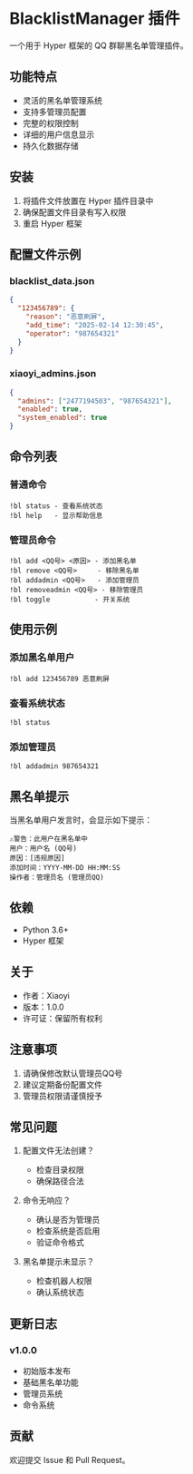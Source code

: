 # BlacklistManager 插件

一个用于 Hyper 框架的 QQ 群聊黑名单管理插件。

## 功能特点

- 灵活的黑名单管理系统
- 支持多管理员配置
- 完整的权限控制
- 详细的用户信息显示
- 持久化数据存储

## 安装

1. 将插件文件放置在 Hyper 插件目录中
2. 确保配置文件目录有写入权限
3. 重启 Hyper 框架

## 配置文件示例

### blacklist_data.json
```json
{
  "123456789": {
    "reason": "恶意刷屏",
    "add_time": "2025-02-14 12:30:45",
    "operator": "987654321"
  }
}
```

### xiaoyi_admins.json
```json
{
  "admins": ["2477194503", "987654321"],
  "enabled": true,
  "system_enabled": true
}
```

## 命令列表

### 普通命令
```
!bl status - 查看系统状态
!bl help   - 显示帮助信息
```

### 管理员命令
```
!bl add <QQ号> <原因> - 添加黑名单
!bl remove <QQ号>     - 移除黑名单
!bl addadmin <QQ号>   - 添加管理员
!bl removeadmin <QQ号> - 移除管理员
!bl toggle           - 开关系统
```

## 使用示例

### 添加黑名单用户
```
!bl add 123456789 恶意刷屏
```

### 查看系统状态
```
!bl status
```

### 添加管理员
```
!bl addadmin 987654321
```

## 黑名单提示

当黑名单用户发言时，会显示如下提示：

```
⚠️警告：此用户在黑名单中
用户：用户名 (QQ号)
原因：[违规原因]
添加时间：YYYY-MM-DD HH:MM:SS
操作者：管理员名 (管理员QQ)
```

## 依赖

- Python 3.6+
- Hyper 框架

## 关于

- 作者：Xiaoyi
- 版本：1.0.0
- 许可证：保留所有权利

## 注意事项

1. 请确保修改默认管理员QQ号
2. 建议定期备份配置文件
3. 管理员权限请谨慎授予

## 常见问题

1. 配置文件无法创建？
   - 检查目录权限
   - 确保路径合法

2. 命令无响应？
   - 确认是否为管理员
   - 检查系统是否启用
   - 验证命令格式

3. 黑名单提示未显示？
   - 检查机器人权限
   - 确认系统状态

## 更新日志

### v1.0.0
- 初始版本发布
- 基础黑名单功能
- 管理员系统
- 命令系统

## 贡献

欢迎提交 Issue 和 Pull Request。